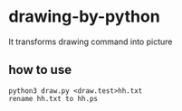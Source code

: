 # drawing-by-python
It transforms drawing command into picture
## how to use
```
python3 draw.py <draw.test>hh.txt
rename hh.txt to hh.ps
```
